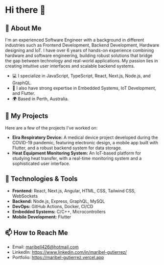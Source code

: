 # Hi there 👋

## 🌟 About Me

I'm an experienced Software Engineer with a background in different industries such as Frontend Development, Backend Development, Hardware designing and IoT. I have over 6 years of hands-on experience combining hardware and software engineering, building robust solutions that bridge the gap between technology and real-world applications. My passion lies in creating intuitive user interfaces and scalable backend systems.

* 💻 I specialize in JavaScript, TypeScript, React, Next.js, Node.js, and GraphQL.
* 🔧 I also have strong expertise in Embedded Systems, IoT Development, and Flutter.
* 🌍 Based in Perth, Australia.

## 🚀 My Projects

Here are a few of the projects I've worked on:

* **Eira Respiratory Device:** A medical device project developed during the COVID-19 pandemic, featuring electronic design, a mobile app built with Flutter, and a robust backend system for data storage.
* **Heat Equipment Monitoring System:** An IoT-based platform for studying heat transfer, with a real-time monitoring system and a sophisticated user interface.

## 🔧 Technologies & Tools

* **Frontend:** React, Next.js, Angular, HTML, CSS, Tailwind CSS, WebSockets
* **Backend:** Node.js, Express, GraphQL, MySQL
* **DevOps:** GitHub Actions, Docker, CI/CD
* **Embedded Systems:** C/C++, Microcontrollers
* **Mobile Development:** Flutter

## 📫 How to Reach Me

* Email: maribell426@hotmail.com
* LinkedIn: https://www.linkedin.com/in/maribel-gutierrez/
* Portfolio: https://maribel-gutierrez.vercel.app